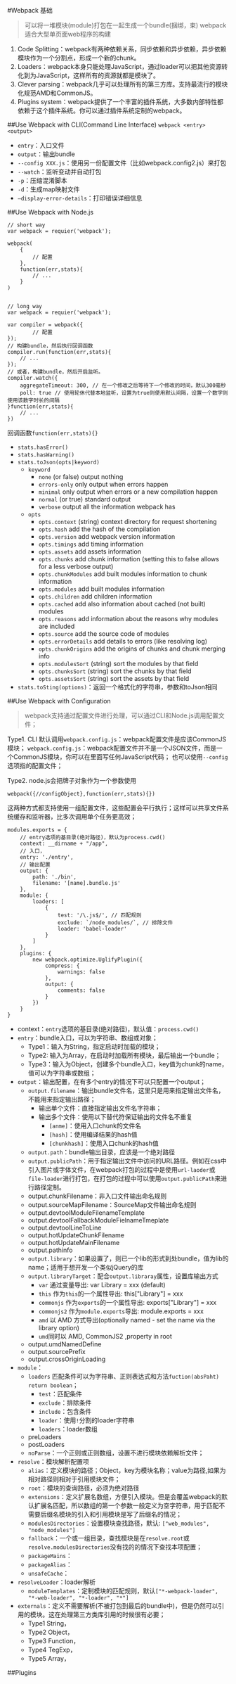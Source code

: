 #Webpack 基础
> 可以将一堆模块(module)打包在一起生成一个bundle(捆绑，束)
> webpack适合大型单页面web程序的构建

1. Code Splitting：webpack有两种依赖关系，同步依赖和异步依赖，异步依赖模块作为一个分割点，形成一个新的chunk。
2. Loaders：webpack本身只能处理JavaScript，通过loader可以把其他资源转化到为JavaScript，这样所有的资源就都是模块了。
3. Clever parsing：webpack几乎可以处理所有的第三方库。支持最流行的模块化规范AMD和CommonJS。
4. Plugins system：webpack提供了一个丰富的插件系统，大多数内部特性都依赖于这个插件系统。你可以通过插件系统定制的webpack。

##Use Webpack with CLI(Command Line Interface)
`webpack <entry> <output>`
+ `entry`：入口文件
+ `output`：输出bundle
+ `--config XXX.js`：使用另一份配置文件（比如webpack.config2.js）来打包
+ `--watch`：监听变动并自动打包
+ `-p`：压缩混淆脚本
+ `-d`：生成map映射文件
+ `–display-error-details`：打印错误详细信息

##Use Webpack with Node.js
	
	// short way
	var webpack = requier('webpack');
	
	webpack(
		{
			// 配置
		},
		function(err,stats){
			// ...
		}
	)


	// long way
	var webpack = requier('webpack');

	var compiler = webpack({
			// 配置
	});
	// 构建bundle，然后执行回调函数
	compiler.run(function(err,stats){
		// ...
	});
	// 或者，构建bundle，然后开启监听。
	compiler.watch({
		aggregateTimeout: 300, // 在一个修改之后等待下一个修改的时间，默认300毫秒
		poll: true // 使用轮休代替本地监听，设置为true则使用默认间隔，设置一个数字则使用该数字时长的间隔
	}function(err,stats){
		// ...
	})

回调函数`function(err,stats){}`

+ `stats.hasError()`
+ `stats.hasWarning()`
+ `stats.toJson(opts|keyword)`
	* `keyword`
		- `none` (or false) output nothing
		- `errors-only` only output when errors happen
		- `minimal` only output when errors or a new compilation happen
		- `normal` (or true) standard output
		- `verbose` output all the information webpack has
	* `opts`
		- `opts.context` (string) context directory for request shortening
		- `opts.hash` add the hash of the compilation
		- `opts.version` add webpack version information
		- `opts.timings` add timing information
		- `opts.assets` add assets information
		- `opts.chunks` add chunk information (setting this to false allows for a less verbose output)
		- `opts.chunkModules` add built modules information to chunk information
		- `opts.modules` add built modules information
		- `opts.children` add children information
		- `opts.cached` add also information about cached (not built) modules
		- `opts.reasons` add information about the reasons why modules are included
		- `opts.source` add the source code of modules
		- `opts.errorDetails` add details to errors (like resolving log)
		- `opts.chunkOrigins` add the origins of chunks and chunk merging info
		- `opts.modulesSort` (string) sort the modules by that field
		- `opts.chunksSort` (string) sort the chunks by that field
		- `opts.assetsSort` (string) sort the assets by that field
+ `stats.toSting(options)`：返回一个格式化的字符串，参数和toJson相同


##Use Webpack with Configuration
> webpack支持通过配置文件进行处理，可以通过CLI和Node.js调用配置文件；

Type1. CLI 默认调用`webpack.config.js`：webpack配置文件是应该CommonJS模块；
`webpack.config.js`：webpack配置文件并不是一个JSON文件，而是一个CommonJS模块，你可以在里面写任何JavaScript代码；
也可以使用`--config`选项指的配置文件；

Type2. node.js会把牌子对象作为一个参数使用

	webpack({//configObject},function(err,stats){})

这两种方式都支持使用一组配置文件，这些配置会平行执行；这样可以共享文件系统缓存和监听器，比多次调用单个任务更高效；

	modules.exports = {
		// entry选项的基目录(绝对路径)，默认为process.cwd()
		context: __dirname + "/app",
		// 入口，
		entry: './entry', 
		// 输出配置
		output: { 
			path: './bin',
			filename: '[name].bundle.js'
		},
		module: {
			loaders: [
				{
					test: '/\.js$/', // 匹配规则
					exclude: `/node_modules/`, // 排除文件
					loader: 'babel-loader' 
				}
			]
		},
		plugins: {
			new webpack.optimize.UglifyPlugin({
				compress: {
					warnings: false
				},
				output: {
					comments: false
				}
			})
		}
	}


+ context：`entry`选项的基目录(绝对路径)，默认值：`process.cwd()`
+ `entry`：bundle入口，可以为字符串、数组或对象；
	* Type1：输入为String，指定启动时加载的模块；
	* Type2: 输入为Array，在启动时加载所有模块，最后输出一个bundle；
	* Type3：输入为Object，创建多个bundle入口，key值为chunk的name，值可以为字符串或数组；
+ `output`：输出配置，在有多个entry的情况下可以只配置一个output；
	* `output.filename`：输出bundle文件名，这里只是用来指定输出文件名，不能用来指定输出路径；
		- 输出单个文件：直接指定输出文件名字符串；
		- 输出多个文件：使用以下替代符保证输出的文件名不重复
			+ `[anme]`：使用入口chunk的文件名
			+ `[hash]`：使用编译结果的hash值
			+ `[chunkhash]`：使用入口chunk的hash值
	* `output.path`：bundle输出目录，应该是一个绝对路径
	* `output.publicPath`：用于指定输出文件中访问的URL路径。例如在css中引入图片或字体文件，在webpack打包的过程中是使用`url-laoder`或`file-loader`进行打包，在打包的过程中可以使用`output.publicPath`来进行路径定制。
	* output.chunkFilename：非入口文件输出命名规则
	* output.sourceMapFilename：SourceMap文件输出命名规则
	* output.devtoolModuleFilenameTemplate
	* output.devtoolFallbackModuleFielnameTmeplate
	* output.devtoolLineToLine
	* output.hotUpdateChunkFilename
	* output.hotUpdateMainFilename
	* output.pathinfo
	* `output.library`：如果设置了，则已一个lib的形式到处bundle，值为lib的name；适用于想开发一个类似jQuery的库
	* `output.libraryTarget`：配合`output.libraray`属性，设置库输出方式
		- `var` 通过变量导出: var Library = xxx (default)
		- `this` 作为`this`的一个属性导出: this["Library"] = xxx
		- `commonjs` 作为`exports`的一个属性导出: exports["Library"] = xxx
		- `commonjs2` 作为`module.exports`导出: module.exports = xxx
		- `amd` 以 AMD 方式导出(optionally named - set the name via the library option)
		- `umd`同时以 AMD, CommonJS2 ,property in root
	* output.umdNamedDefine
	* output.sourcePrefix
	* output.crossOriginLoading
+ `module`：
	* `loaders`
	匹配条件可以为字符串、正则表达式和方法`fuction(absPaht) return boolean`；
		- `test`：匹配条件
		- `exclude`：排除条件
		- `include`：包含条件
		- `loader`：使用`!`分割的loader字符串
		- `loaders`：loader数组
	* preLoaders
	* postLoaders
	* `noParse`：一个正则或正则数组，设置不进行模块依赖解析文件；
+ `resolve`：模块解析配置项
	* `alias`：定义模块的路径；Object，key为模块名称；value为路径,如果为相对路径则相对于引用模块文件；
	* `root`：模块的查询路径，必须为绝对路径
	* `extensions`：定义扩展名数组，方便引入模块。但是会覆盖webpack的默认扩展名匹配，所以数组的第一个参数一般定义为空字符串，用于匹配不需要后缀名模块的引入和引用模块是写了后缀名的情况；
	* `modulesDirectories`：设置模块查找路径，默认: `["web_modules", "node_modules"]`
	* `fallback`：一个或一组目录，查找模块是在`resolve.root`或`resolve.modulesDirectories`没有找的的情况下查找本项配置；
	* `packageMains`：
	* `packageAlias`：
	* `unsafeCache`：
+ `resolveLoader`：loader解析
	* `moduleTemplates`：定制模块的匹配规则，默认`["*-webpack-loader", "*-web-loader", "*-loader", "*"]`
+ `externals`：定义不需要解析(不被打包到最后的bundle中)，但是仍然可以引用的模块。这在处理第三方类库引用的时候很有必要；
	* Type1 String，
	* Type2 Object，
	* Type3 Function，
	* Type4 TegExp，
	* Type5 Array，

##Plugins

